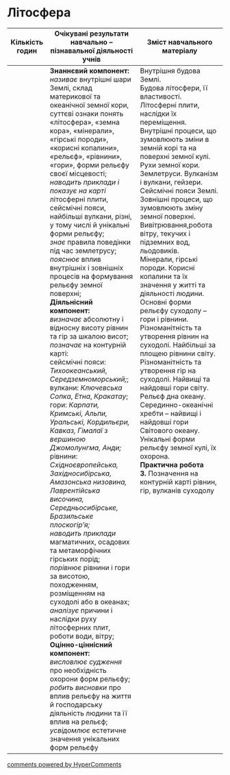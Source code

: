 <div id="hypercomments_widget" class="js-hypercomments-widget invisible"></div>

# Літосфера

<table>
  <tr>
    <td width="10%" align="center"><b>Кількість годин</b></td>  
    <td width="45%" align="center"><b>Очікувані  результати  навчально – пізнавальної  діяльності  учнів</b></td>
    <td width="45%" align="center"><b>Зміст навчального матеріалу</b></td>
  </tr>
<tbody>
  <tr>
  	<td width="10%" style="vertical-align:top !important;"></td>
  	<td width="45%" style="vertical-align:top !important;">
  	<b>Знаннєвий компонент:</b><br>
    <i>називає</i> внутрішні шари Землі, склад материкової та океанічної земної кори, суттєві ознаки понять «літосфера», «земна кора», «мінерали», «гірські породи», «корисні копалини», «рельєф», «рівнини», «гори», форми рельєфу своєї місцевості; <br>
    <i>наводить приклади і показує на карті</i> літосферні плити, сейсмічні пояси, найбільші вулкани,  різні, у тому числі й унікальні форми рельєфу;<br>
    <i>знає</i> правила поведінки під час землетрусу;<br>
    <i>пояснює</i> вплив внутрішніх і зовнішніх процесів на формування рельєфу земної поверхні;<br>
    <b>Діяльнісний компонент:</b><br>
    <i>визначає</i> абсолютну і відносну висоту  рівнин та гір за шкалою висот;<br>
    <i>позначає</i> на контурній карті: <br>
    сейсмічні пояси: <i>Тихоокеанський</i>, <i>Середземноморський;</i>;<br>
    вулкани: <i>Ключевська Сопка</i>, <i>Етна</i>, <i>Кракатау</i>;<br>
    гори: <i>Карпати, Кримські, Альпи, Уральські, Кордильєри, Кавказ, Гімалаї з вершиною Джомолунгма, Анди;</i><br>
    рівнини: <i>Східноєвропейська, Західносибірська, Амазонська низовина, Лаврентійська височина, Середньосибірське, Бразильське плоскогір’я;</i><br>
    <i>наводить приклади</i> магматичних, осадових та метаморфічних гірських порід;<br>
    <i>порівнює</i> рівнини і  гори за висотою, походженням, розміщенням на суходолі або в океанах;<br>
    <i>аналізує</i> причини і наслідки руху літосферних плит, роботи води, вітру;<br>
    <b>Оцінно-ціннісний компонент:</b><br>
    <i>висловлює судження</i> про необхідність охорони форм рельєфу;<br>
    <i>робить висновки</i> про вплив рельєфу на життя й господарську діяльність людини та її вплив на рельєф;<br>
    <i>усвідомлює</i> естетичне значення унікальних форм рельєфу<br>
</td>
    <td width="45%" style="vertical-align:top !important;">
    Внутрішня будова Землі.<br>Будова літосфери, її властивості. Літосферні плити, наслідки їх переміщення.<br>Внутрішні процеси, що зумовлюють зміни в земній корі та на поверхні земної кулі. Рухи земної кори. Землетруси. Вулканізм і вулкани, гейзери. Сейсмічні пояси Землі. Зовнішні процеси, що зумовлюють зміну земної поверхні. Вивітрювання,робота вітру, текучих і підземних вод, льодовиків.<br>Мінерали, гірські породи. Корисні копалини та їх значення у житті та діяльності людини. Основні форми рельєфу суходолу – гори і рівнини. Різноманітність та утворення рівнин на суходолі. Найбільші за площею рівнини світу.<br>Різноманітність та утворення гір на суходолі. Найвищі та найдовші гори світу.<br>Рельєф дна океану. Серединно-океанічні хребти – найвищі і найдовші гори  Світового океану.<br> Унікальні форми рельєфу земної кулі, їх охорона.<br>
    <b>Практична робота<br>3.</b> Позначення на контурній карті рівнин, гір, вулканів суходолу<br>
</td>
  </tr>
</tbody>
</table>

<div class="js-hypercomments-container">
<a href="http://hypercomments.com" class="hc-link" title="comments widget">comments powered by HyperComments</a>
</div>
